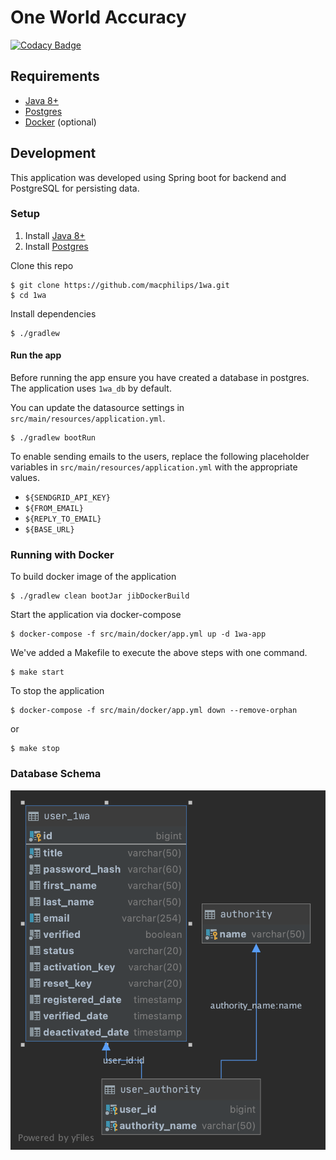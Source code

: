 # One World Accuracy
[![Codacy Badge](https://app.codacy.com/project/badge/Grade/085ac2217b404b05bb0ea128f1740fb3)](https://www.codacy.com?utm_source=github.com&amp;utm_medium=referral&amp;utm_content=macphilips/1wa&amp;utm_campaign=Badge_Grade)

## Requirements

-  [Java 8+](https://www.oracle.com/java/technologies/javase-downloads.html)
-  [Postgres](https://www.postgresql.org/docs/9.4/static/tutorial-install.html)
-  [Docker](https://www.docker.com/get-started) (optional)

## Development

This application was developed using Spring boot for backend and PostgreSQL for persisting data.

### Setup

1.  Install [Java 8+](https://www.oracle.com/java/technologies/javase-downloads.html)
2.  Install [Postgres](https://www.postgresql.org/docs/9.4/static/tutorial-install.html)

Clone this repo

```shell script
$ git clone https://github.com/macphilips/1wa.git
$ cd 1wa
```

Install dependencies

```shell script
$ ./gradlew
```

#### Run the app

Before running the app ensure you have created a database in postgres. The application uses `1wa_db` by default.

You can update the datasource settings in `src/main/resources/application.yml`.

```shell script
$ ./gradlew bootRun
```

To enable sending emails to the users, replace the following placeholder variables in `src/main/resources/application.yml` with the appropriate values.

-  `${SENDGRID_API_KEY}`
-  `${FROM_EMAIL}`
-  `${REPLY_TO_EMAIL}`
-  `${BASE_URL}`


### Running with Docker

To build docker image of the application

```shell script
$ ./gradlew clean bootJar jibDockerBuild
```

Start the application via docker-compose

```shell script
$ docker-compose -f src/main/docker/app.yml up -d 1wa-app
```

We've added a Makefile to execute the above steps with one command.

```shell script
$ make start
```

To stop the application

```shell script
$ docker-compose -f src/main/docker/app.yml down --remove-orphan
```

or

```shell script
$ make stop
```

### Database Schema
![Codacy Badge](schema.png)
